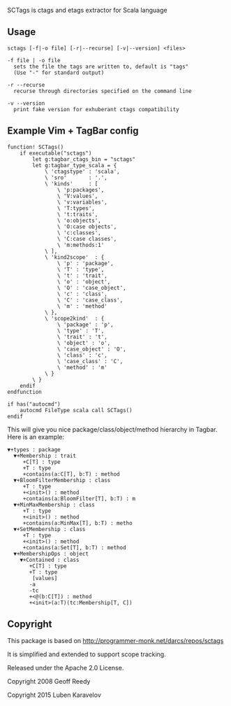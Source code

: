 SCTags is ctags and etags extractor for Scala language

Usage
-----

```
sctags [-f|-o file] [-r|--recurse] [-v|--version] <files>

-f file | -o file
  sets the file the tags are written to, default is "tags"
  (Use "-" for standard output)

-r --recurse
  recurse through directories specified on the command line

-v --version
  print fake version for exhuberant ctags compatibility
```

Example Vim + TagBar config
---------------------------
```vim
function! SCTags()
    if executable("sctags")
        let g:tagbar_ctags_bin = "sctags"
        let g:tagbar_type_scala = {
            \ 'ctagstype' : 'scala',
            \ 'sro'       : '.',
            \ 'kinds'     : [
                \ 'p:packages',
                \ 'V:values',
                \ 'v:variables',
                \ 'T:types',
                \ 't:traits',
                \ 'o:objects',
                \ 'O:case objects',
                \ 'c:classes',
                \ 'C:case classes',
                \ 'm:methods:1'
            \ ],
            \ 'kind2scope'  : {
                \ 'p' : 'package',
                \ 'T' : 'type',
                \ 't' : 'trait',
                \ 'o' : 'object',
                \ 'O' : 'case_object',
                \ 'c' : 'class',
                \ 'C' : 'case_class',
                \ 'm' : 'method'
            \ },
            \ 'scope2kind'  : {
                \ 'package' : 'p',
                \ 'type' : 'T',
                \ 'trait' : 't',
                \ 'object' : 'o',
                \ 'case_object' : 'O',
                \ 'class' : 'c',
                \ 'case_class' : 'C',
                \ 'method' : 'm'
            \ }
        \ }
    endif
endfunction

if has("autocmd")
    autocmd FileType scala call SCTags()
endif
```

This will give you nice package/class/object/method hierarchy in Tagbar. Here is an example:

```
▼+types : package
  ▼+Membership : trait
     +C[T] : type
     +T : type
     +contains(a:C[T], b:T) : method
  ▼+BloomFilterMembership : class
     +T : type
     +<init>() : method
     +contains(a:BloomFilter[T], b:T) : m
  ▼+MinMaxMembership : class
     +T : type
     +<init>() : method
     +contains(a:MinMax[T], b:T) : metho
  ▼+SetMembership : class
     +T : type
     +<init>() : method
     +contains(a:Set[T], b:T) : method
  ▼+MembershipOps : object
    ▼+Contained : class
       +C[T] : type
       +T : type
        [values]
       -a
       -tc
       +<@(b:C[T]) : method
       +<init>(a:T)(tc:Membership[T, C])
```

Copyright
----------

This package is based on http://programmer-monk.net/darcs/repos/sctags

It is simplified and extended to support scope tracking.

Released under the Apache 2.0 License.

Copyright 2008 Geoff Reedy 

Copyright 2015 Luben Karavelov
